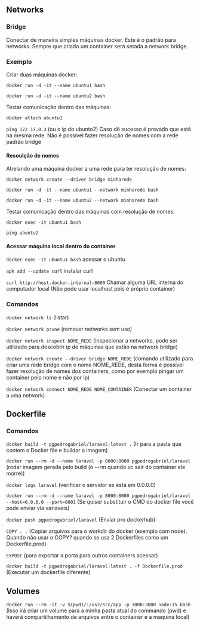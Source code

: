 ## Networks

### Bridge

Conectar de maneira simples máquinas docker. Este é o padrão para networks. Sempre que criado um container será setada a network bridge.

### Exemplo

Criar duas máquinas docker:

`docker run -d -it --name ubuntu1 bash`

`docker run -d -it --name ubuntu2 bash`

Testar comunicação dentro das máquinas:

`docker attach ubuntu1`

`ping 172.17.0.3` (ou o ip do ubunto2)
Caso dê sucesso é provado que está na mesma rede. Não é possível fazer resolução de nomes com a rede padrão bridge

#### Resoulção de nomes

Atrelando uma máquina docker a uma rede para ter resolução de nomes:

`docker network create --driver bridge minharede`

`docker run -d -it --name ubuntu1 --network minharede bash`

`docker run -d -it --name ubuntu2 --network minharede bash`

Testar comunicação dentro das máquinas com resolução de nomes:

`docker exec -it ubuntu1 bash`

`ping ubuntu2`

#### Acessar máquina local dentro do container

`docker exec -it ubuntu1 bash` acessar o ubuntu

`apk add --update curl` instalar curl

`curl http://host.docker.internal:8000` Chamar alguma URL interna do computador local (Não pode usar localhost pois é próprio container)

### Comandos

`docker network ls` (listar)

`docker network prune` (remover networks sem uso)

`docker network inspect NOME_REDE` (inspecionar a networks, pode ser utilizado para descobrir ip de máquinas que estão na network bridge)

`docker network create --driver bridge NOME_REDE` (comando utilizado para criar uma rede bridge com o nome NOME_REDE, desta forma é possível fazer resolução de nomes dos containers, como por exemplo pingar um container pelo nome e não por ip)

`docker network connect NOME_REDE NOME_CONTAINER` (Conectar um container a uma network)

## Dockerfile

### Comandos

`docker build -t pgpedrogabriel/laravel:latest .` (Ir para a pasta que contem o Docker file e buildar a imagem)

`docker run --rm -d --name laravel -p 8000:8000 pgpedrogabriel/laravel` (rodar imagem gerada pelo build (o --rm quando vc sair do container ele morre))

`docker logs laravel` (verificar o servidor se está em 0.0.0.0)

`docker run --rm -d --name laravel -p 8000:8000 pgpedrogabriel/laravel --host=0.0.0.0 --port=8001` (Se quiser substituir o CMD do docker file você pode enviar via variaveis)

`docker push pgpedrogabriel/laravel` (Enviar pro dockerhub)

`COPY . .` (Copiar arquivos para o workdir do docker (exemplo com node). Quando não usar o COPY? quando se usa 2 Dockerfiles como um Dockerfile.prod)

`EXPOSE` (para exportar a porta para outros containers acessar)

`docker build -t pgpedrogabriel/laravel:latest . -f Dockerfile.prod` (Executar um dockerfile diferente)

## Volumes

`docker run --rm -it -v $(pwd)/:/usr/src/app -p 3000:3000 node:15 bash` (Isso irá criar um volume para a minha pasta atual do commando (pwd) e haverá compartilhamento de arquivos entre o container e a maquina local)
